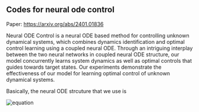 ## Codes for neural ode control

Paper: https://arxiv.org/abs/2401.01836

Neural ODE Control is a neural ODE based method for controlling unknown dynamical systems,  which combines dynamics identification and optimal control learning using a coupled neural ODE. Through an intriguing interplay between the two neural networks in coupled neural ODE structure, our model concurrently learns system dynamics as well as optimal controls that guides towards target states. Our experiments demonstrate the effectiveness of our model for learning optimal control of unknown dynamical systems.

Basically, the neural ODE strcuture that we use is 

![equation](https://quicklatex.com/latex3.f/png.latex?latex=\dot{x}%20=%20%20{g}_{\gamma}(x,%20{h}_{\theta}(x,%20t),%20t)&amp;size=18)


